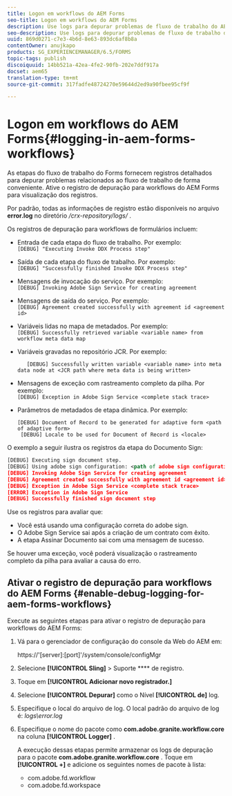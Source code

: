 ```yaml
---
title: Logon em workflows do AEM Forms
seo-title: Logon em workflows do AEM Forms
description: Use logs para depurar problemas de fluxo de trabalho do AEM Forms.
seo-description: Use logs para depurar problemas de fluxo de trabalho do AEM Forms.
uuid: 869d0271-c7e3-4b6d-8e63-893dc6af8b8a
contentOwner: anujkapo
products: SG_EXPERIENCEMANAGER/6.5/FORMS
topic-tags: publish
discoiquuid: 14bb521a-42ea-4fe2-90fb-202e7ddf917a
docset: aem65
translation-type: tm+mt
source-git-commit: 317fadfe48724270e59644d2ed9a90fbee95cf9f

---
```



# Logon em workflows do AEM Forms{#logging-in-aem-forms-workflows}

As etapas do fluxo de trabalho do Forms fornecem registros detalhados para depurar problemas relacionados ao fluxo de trabalho de forma conveniente. Ative o registro de depuração para workflows do AEM Forms para visualização dos registros.

Por padrão, todas as informações de registro estão disponíveis no arquivo **error.log** no diretório */crx-repository/logs/* .

Os registros de depuração para workflows de formulários incluem:

* Entrada de cada etapa do fluxo de trabalho. Por exemplo:\
   `[DEBUG] "Executing Invoke DDX Process step"`

* Saída de cada etapa do fluxo de trabalho. Por exemplo:\
   `[DEBUG] "Successfully finished Invoke DDX Process step"`

* Mensagens de invocação do serviço. Por exemplo:\
   `[DEBUG] Invoking Adobe Sign Service for creating agreement`

* Mensagens de saída do serviço. Por exemplo:\
   `[DEBUG] Agreement created successfully with agreement id <agreement id>`

* Variáveis lidas no mapa de metadados. Por exemplo:\
   `[DEBUG] Successfully retrieved variable <variable name> from workflow meta data map`

* Variáveis gravadas no repositório JCR. Por exemplo:

   ```
      [DEBUG] Successfully written variable <variable name> into meta data node at <JCR path where meta data is being written>
   ```

* Mensagens de exceção com rastreamento completo da pilha. Por exemplo:\
   `[DEBUG] Exception in Adobe Sign Service <complete stack trace>`

* Parâmetros de metadados de etapa dinâmica. Por exemplo:

   ```
   [DEBUG] Document of Record to be generated for adaptive form <path of adaptive form>
    [DEBUG] Locale to be used for Document of Record is <locale>
   ```

O exemplo a seguir ilustra os registros da etapa do Documento Sign:

```xml
[DEBUG] Executing sign document step.
[DEBUG] Using adobe sign configuration: <path of adobe sign configuration>
[DEBUG] Invoking Adobe Sign Service for creating agreement
[DEBUG] Agreement created successfully with agreement id <agreement id>
[DEBUG] Exception in Adobe Sign Service <complete stack trace>
[ERROR] Exception in Adobe Sign Service
[DEBUG] Successfully finished sign document step
```

Use os registros para avaliar que:

* Você está usando uma configuração correta do adobe sign.
* O Adobe Sign Service sai após a criação de um contrato com êxito.
* A etapa Assinar Documento sai com uma mensagem de sucesso.

Se houver uma exceção, você poderá visualização o rastreamento completo da pilha para avaliar a causa do erro.

## Ativar o registro de depuração para workflows do AEM Forms {#enable-debug-logging-for-aem-forms-workflows}

Execute as seguintes etapas para ativar o registro de depuração para workflows do AEM Forms:

1. Vá para o gerenciador de configuração do console da Web do AEM em:

   https://&#39;[server]:[port]&#39;/system/console/configMgr

1. Selecione **[!UICONTROL Sling]** > Suporte **** de registro.
1. Toque em **[!UICONTROL Adicionar novo registrador.]**
1. Selecione **[!UICONTROL Depurar]** como o Nível **[!UICONTROL de]** log.
1. Especifique o local do arquivo de log. O local padrão do arquivo de log é: *logs\error.log*
1. Especifique o nome do pacote como **com.adobe.granite.workflow.core** na coluna **[!UICONTROL Logger]** .

   A execução dessas etapas permite armazenar os logs de depuração para o pacote **com.adobe.granite.workflow.core** . Toque em **[!UICONTROL +]** e adicione os seguintes nomes de pacote à lista:

   * com.adobe.fd.workflow
   * com.adobe.fd.workspace

